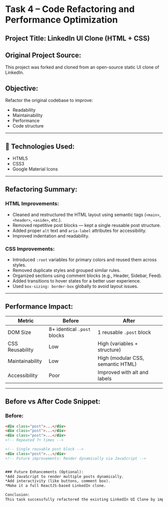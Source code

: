 # Task 4 – Code Refactoring and Performance Optimization

##  Project Title: LinkedIn UI Clone (HTML + CSS)

##  Original Project Source:
This project was forked and cloned from an open-source static UI clone of LinkedIn.

##  Objective:
Refactor the original codebase to improve:
-  Readability
-  Maintainability
-  Performance
-  Code structure

---

## 🔧 Technologies Used:
- HTML5
- CSS3
- Google Material Icons

---

##  Refactoring Summary:

###  HTML Improvements:
- Cleaned and restructured the HTML layout using semantic tags (`<main>`, `<header>`, `<aside>`, etc.).
- Removed repetitive post blocks — kept a single reusable post structure.
- Added proper `alt` text and `aria-label` attributes for accessibility.
- Improved indentation and readability.

###  CSS Improvements:
- Introduced `:root` variables for primary colors and reused them across styles.
- Removed duplicate styles and grouped similar rules.
- Organized sections using comment blocks (e.g., Header, Sidebar, Feed).
- Added transitions to hover states for a better user experience.
- Used `box-sizing: border-box` globally to avoid layout issues.

---

##  Performance Impact:
| Metric | Before | After |
|--------|--------|-------|
| DOM Size | 8+ identical `.post` blocks | 1 reusable `.post` block |
| CSS Reusability | Low | High (variables + structure) |
| Maintainability | Low | High (modular CSS, semantic HTML) |
| Accessibility | Poor | Improved with alt and labels |

---

## Before vs After Code Snippet:

###  Before:
```html
<div class="post">...</div>
<div class="post">...</div>
<div class="post">...</div>
<!-- Repeated 7+ times -->

<!-- Single reusable post block -->
<div class="post">...</div>
<!-- Future improvements: Render dynamically via JavaScript -->


### Future Enhancements (Optional):
*Add JavaScript to render multiple posts dynamically.
*Add interactivity (like buttons, comment box).
*Make it a full ReactJS-based LinkedIn clone.

Conclusion:
This task successfully refactored the existing LinkedIn UI Clone by improving code readability, reducing redundancy, and optimizing CSS. The result is a clean, scalable, and more professional codebase ready for further development or deployment.